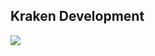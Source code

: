 ## Kraken Development
![](https://raw.githubusercontent.com/Kraken-Development/.github/refs/heads/main/assets/Banner.png)
